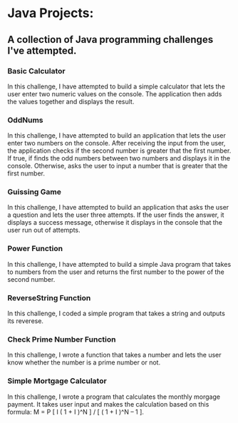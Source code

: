 # Java Projects:

## A collection of Java programming challenges I've attempted.

### Basic Calculator
In this challenge, I have attempted to build a simple calculator that lets the user enter two numeric values on the console. 
The application then adds the values together and displays the result.

### OddNums
In this challenge, I have attempted to build an application that lets the user enter two numbers on the console. 
After receiving the input from the user, the application checks if the second number is greater that the first number. 
If true, if finds the odd numbers between two numbers and displays it in the console. Otherwise, asks the user to input a number that is greater that the first number.

### Guissing Game
In this challenge, I have attempted to build an application that asks the user a question and lets the user three attempts. 
If the user finds the answer, it displays a success message, otherwise it displays in the console that the user run out of attempts. 

### Power Function
In this challenge, I have attempted to build a simple Java program that takes to numbers from the user and returns the first number to the power of the second number. 

### ReverseString Function
In this challenge, I coded a simple program that takes a string and outputs its reverese.

### Check Prime Number Function
In this challenge, I wrote a function that takes a number and lets the user know whether the number is a prime number or not. 

### Simple Mortgage Calculator
In this challenge, I wrote a program that calculates the monthly morgage payment. It takes user input and makes the calculation based on this formula: M = P [ I ( 1 + I )^N ] / [ ( 1 + I )^N – 1 ]. 
